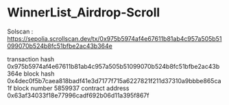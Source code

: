 # WinnerList_Airdrop-Scroll

Solscan : https://sepolia.scrollscan.dev/tx/0x975b5974af4e67611b81ab4c957a505b51099070b524b8fc51bfbe2ac43b364e

transaction hash	0x975b5974af4e67611b81ab4c957a505b51099070b524b8fc51bfbe2ac43b364e
block hash	0x4dec0f5b7caea818badf41e3d7177f715a6227821f211d37310a9bbbe865ca1f
block number	5859937
contract address	0x63af34033f18e77996cadf692b06d11a395f867f
